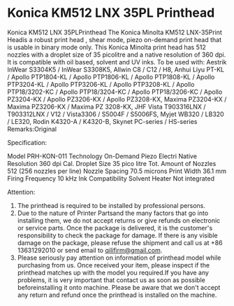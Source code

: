 # Konica KM512 LNX 35PL Printhead

Konica KM512 LNX 35PLPrinthead
The Konica Minolta KM512 LNX-35Print Headis a robust print head , shear mode, piezo on-demand print head that is usable in binary mode only. This Konica Minolta print head has 512 nozzles with a droplet size of 35 picolitre and a native resolution of 360 dpi. It is compatible with oil based, solvent and UV inks.
To be used with:
Aestrik InWear S3304K5 / InWear S3308K5, Allwin C8 / C12 / H8, Anhui Liyu PT-KL / Apollo PTP1804-KL / Apollo PTP1806-KL / Apollo PTP1808-KL / Apollo PTP3204-KL / Apollo PTP3206-KL / Apollo PTP3208-KL / Apollo PTP18/3202-KC / Apollo PTP18/3204-KC / Apollo PTP18/3206-KC / Apollo PZ3204-KX / Apollo PZ3206-KX / Apollo PZ3208-KX, Maxima PZ3204-KX / Maxima PZ3206-KX / Maxima PZ 3208-KX, JHF Vista T903316LNX / T903312LNX / V12 / Vista3306 / S5004F / S5006FS, Myjet WB320 / LB320 / LE320, Rodin K4320-A / K4320-B, Skynet PC-series / HS-series
Remarks:Original

Specification:

Model	PRH-KON-011
Technology	On-Demand Piezo Electri
Native Resolution	360 dpi
Cal. Droplet Size	35 pico litre
Tot. Amount of Nozzles	512 (256 nozzles per line)
Nozzle Spacing	70.5 microns
Print Width	36.1 mm
Firing Frequency	10 kHz
Ink Compatibility	Solvent
Heater	Not integrated


Attention:
1. The printhead is required to be installed by professional persons.
2. Due to the nature of Printer Partsand the many factors that go into installing them, we do not accept returns or give refunds on electronic or service parts. Once the package is delivered, it is the customer's responsibility to check the package for damage. If there is any visible damage on the package, please refuse the shipment and call us at +86 13631292010 or send email to qilifirm@gmail.com.
3. Please seriously pay attention on information of printhead model while purchasing from us. Once received your item, please inspect if the printhead matches up with the model you required.If you have any problems, it is very important that contact us as soon as possible beforeinstalling it onto machine. Please be aware that we don't accept any return and refund once the printhead is installed on the machine.
